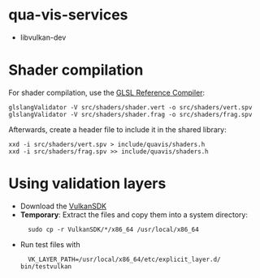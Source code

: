 # qua-vis-services

* libvulkan-dev

# Shader compilation
For shader compilation, use the [GLSL Reference Compiler](https://www.khronos.org/opengles/sdk/tools/Reference-Compiler/):

```
glslangValidator -V src/shaders/shader.vert -o src/shaders/vert.spv
glslangValidator -V src/shaders/shader.frag -o src/shaders/frag.spv
```

Afterwards, create a header file to include it in the shared library:

```
xxd -i src/shaders/vert.spv > include/quavis/shaders.h
xxd -i src/shaders/frag.spv >> include/quavis/shaders.h
```

# Using validation layers

* Download the [VulkanSDK](https://lunarg.com/vulkan-sdk/)
* **Temporary**: Extract the files and copy them into a system directory:
  ```
    sudo cp -r VulkanSDK/*/x86_64 /usr/local/x86_64
  ```
* Run test files with
  ```
    VK_LAYER_PATH=/usr/local/x86_64/etc/explicit_layer.d/ bin/testvulkan
  ```
